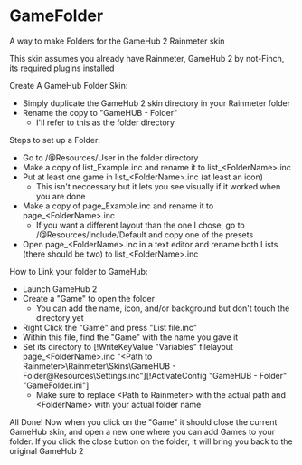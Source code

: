 # GameFolder
A way to make Folders for the GameHub 2 Rainmeter skin

This skin assumes you already have Rainmeter, GameHub 2 by not-Finch, its required plugins installed

Create A GameHub Folder Skin:
  - Simply duplicate the GameHub 2 skin directory in your Rainmeter folder
  - Rename the copy to "GameHUB - Folder"
    - I'll refer to this as the folder directory

Steps to set up a Folder:

  - Go to /@Resources/User in the folder directory
  - Make a copy of list_Example.inc and rename it to list_\<FolderName\>.inc
  - Put at least one game in list_\<FolderName\>.inc (at least an icon)
    - This isn't neccessary but it lets you see visually if it worked when you are done
  - Make a copy of page_Example.inc and rename it to page_\<FolderName\>.inc
    - If you want a different layout than the one I chose, go to /@Resources/Include/Default and copy one of the presets
  - Open page_\<FolderName\>.inc in a text editor and rename both Lists (there should be two) to list_\<FolderName\>.inc
  
How to Link your folder to GameHub:

  - Launch GameHub 2
  - Create a "Game" to open the folder 
      - You can add the name, icon, and/or background but don't touch the directory yet
  - Right Click the "Game" and press "List file.inc"
  - Within this file, find the "Game" with the name you gave it
  - Set its directory to [!WriteKeyValue "Variables" filelayout page_\<FolderName\>.inc "\<Path to Rainmeter\>\Rainmeter\Skins\\GameHUB - Folder\@Resources\Settings.inc"][!ActivateConfig "GameHUB - Folder" "GameFolder.ini"]
    - Make sure to replace \<Path to Rainmeter\> with the actual path and \<FolderName\> with your actual folder name
    
All Done!
Now when you click on the "Game" it should close the current GameHub skin, and open a new one where you can add Games to your folder.
If you click the close button on the folder, it will bring you back to the original GameHub 2
